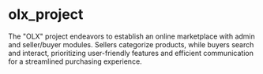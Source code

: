# olx_project
 The "OLX" project endeavors to establish an online marketplace with admin and seller/buyer modules. Sellers categorize products, while buyers search and interact, prioritizing user-friendly features and efficient communication for a streamlined purchasing experience.
